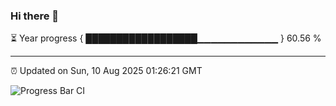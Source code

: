 ### Hi there 👋

⏳ Year progress { ██████████████████▁▁▁▁▁▁▁▁▁▁▁▁ } 60.56 %

---

⏰ Updated on Sun, 10 Aug 2025 01:26:21 GMT

![Progress Bar CI](https://github.com/liununu/liununu/workflows/Progress%20Bar%20CI/badge.svg)
